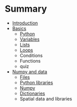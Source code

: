 # Summary

* [Introduction](README.md)
* [Basics](part1/readme.md)
   * [Python](part1/python.md)
   * [Variables](part1/variables.md)
   * [Lists](part1/lists.md)
   * [Loops](part1/testfile.md)
   * Conditions
   * Functions
   * quiz
* [Numpy and data](part2/readmemd.md)
   * [Files](part2/files.md)
   * [Python libraries](part2/libraries.md)
   * [Numpy](part2/numpy.md)
   * [Dictionaries](part2/dictionaries.md)
   * Spatial data and libraries

